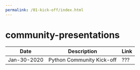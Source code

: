 ```yaml
---
permalink: /01-kick-off/index.html
---
```



# community-presentations

  Date      | Description                | Link
------------|----------------------------|-------------------
Jan-30-2020 | Python Community Kick-off  | ???

